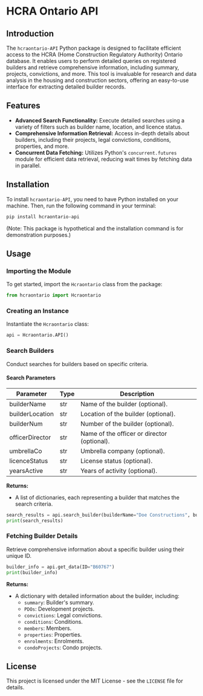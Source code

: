 # HCRA Ontario API

## Introduction

The `hcraontario-API` Python package is designed to facilitate efficient access to the HCRA (Home Construction Regulatory Authority) Ontario database. It enables users to perform detailed queries on registered builders and retrieve comprehensive information, including summary, projects, convictions, and more. This tool is invaluable for research and data analysis in the housing and construction sectors, offering an easy-to-use interface for extracting detailed builder records.

## Features

- **Advanced Search Functionality:** Execute detailed searches using a variety of filters such as builder name, location, and licence status.
- **Comprehensive Information Retrieval:** Access in-depth details about builders, including their projects, legal convictions, conditions, properties, and more.
- **Concurrent Data Fetching:** Utilizes Python's `concurrent.futures` module for efficient data retrieval, reducing wait times by fetching data in parallel.

## Installation

To install `hcraontario-API`, you need to have Python installed on your machine. Then, run the following command in your terminal:

```bash
pip install hcraontario-api
```

(Note: This package is hypothetical and the installation command is for demonstration purposes.)

## Usage

### Importing the Module

To get started, import the `Hcraontario` class from the package:

```python
from hcraontario import Hcraontario
```

### Creating an Instance

Instantiate the `Hcraontario` class:

```python
api = Hcraontario.API()
```

### Search Builders

Conduct searches for builders based on specific criteria.

#### Search Parameters

| Parameter       | Type | Description                                 |
| --------------- | ---- | ------------------------------------------- |
| builderName     | str  | Name of the builder (optional).             |
| builderLocation | str  | Location of the builder (optional).         |
| builderNum      | str  | Number of the builder (optional).           |
| officerDirector | str  | Name of the officer or director (optional). |
| umbrellaCo      | str  | Umbrella company (optional).                |
| licenceStatus   | str  | License status (optional).                  |
| yearsActive     | str  | Years of activity (optional).               |

**Returns:**

- A list of dictionaries, each representing a builder that matches the search criteria.

```python
search_results = api.search_builder(builderName="Doe Constructions", builderLocation="Toronto")
print(search_results)
```

### Fetching Builder Details

Retrieve comprehensive information about a specific builder using their unique ID.

```python
builder_info = api.get_data(ID="B60767")
print(builder_info)
```

**Returns:**

- A dictionary with detailed information about the builder, including:
  * `summary`: Builder's summary.
  * `PDOs`: Development projects.
  * `convictions`: Legal convictions.
  * `conditions`: Conditions.
  * `members`: Members.
  * `properties`: Properties.
  * `enrolments`: Enrolments.
  * `condoProjects`: Condo projects.

## License

This project is licensed under the MIT License - see the `LICENSE` file for details.

